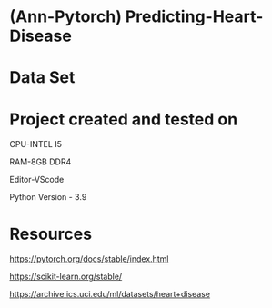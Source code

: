 # (Ann-Pytorch) Predicting-Heart-Disease

# Data Set

# Project created and tested on
CPU-INTEL I5

RAM-8GB DDR4 

Editor-VScode

Python Version - 3.9

# Resources
https://pytorch.org/docs/stable/index.html

https://scikit-learn.org/stable/

https://archive.ics.uci.edu/ml/datasets/heart+disease
